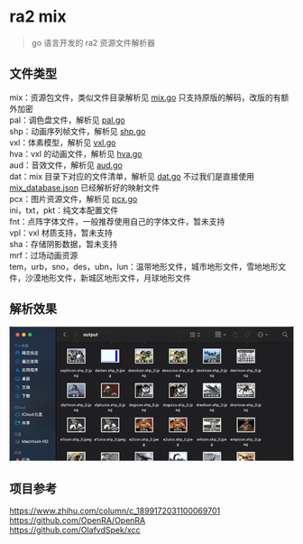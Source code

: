 # ra2 mix
> go 语言开发的 ra2 资源文件解析器
## 文件类型
mix：资源包文件，类似文件目录解析见 [mix.go](mix.go) 只支持原版的解码，改版的有额外加密<br>
pal：调色盘文件，解析见 [pal.go](pal.go)<br>
shp：动画序列帧文件，解析见 [shp.go](shp.go)<br>
vxl：体素模型，解析见 [vxl.go](vxl.go)<br>
hva：vxl 的动画文件，解析见 [hva.go](hva.go)<br>
aud：音效文件，解析见 [aud.go](aud.go)<br>
dat：mix 目录下对应的文件清单，解析见 [dat.go](dat.go) 不过我们是直接使用 [mix_database.json](mix_database.json) 已经解析好的映射文件<br>
pcx：图片资源文件，解析见 [pcx.go](pcx.go)<br>
ini，txt，pkt：纯文本配置文件<br>
fnt：点阵字体文件，一般推荐使用自己的字体文件，暂未支持<br>
vpl：vxl 材质支持，暂未支持<br>
sha：存储阴影数据，暂未支持<br>
mrf：过场动画资源<br>
tem，urb，sno，des，ubn，lun：温带地形文件，城市地形文件，雪地地形文件，沙漠地形文件，新城区地形文件，月球地形文件<br>
## 解析效果
![img.png](img.png)
## 项目参考
https://www.zhihu.com/column/c_1899172031100069701<br>
https://github.com/OpenRA/OpenRA<br>
https://github.com/OlafvdSpek/xcc
